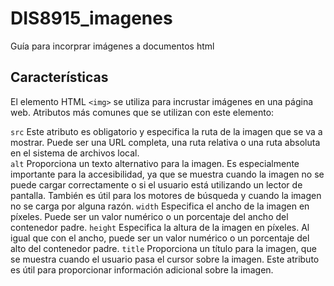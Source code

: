 # DIS8915_imagenes
Guía para incorprar imágenes a documentos html

## Características
El elemento HTML `<img>` se utiliza para incrustar imágenes en una página web. Atributos más comunes que se utilizan con este elemento:

`src` Este atributo es obligatorio y especifica la ruta de la imagen que se va a mostrar. Puede ser una URL completa, una ruta relativa o una ruta absoluta en el sistema de archivos local.  
`alt` Proporciona un texto alternativo para la imagen. Es especialmente importante para la accesibilidad, ya que se muestra cuando la imagen no se puede cargar correctamente o si el usuario está utilizando un lector de pantalla. También es útil para los motores de búsqueda y cuando la imagen no se carga por alguna razón.
`width` Especifica el ancho de la imagen en píxeles. Puede ser un valor numérico o un porcentaje del ancho del contenedor padre.
`height` Especifica la altura de la imagen en píxeles. Al igual que con el ancho, puede ser un valor numérico o un porcentaje del alto del contenedor padre.
`title` Proporciona un título para la imagen, que se muestra cuando el usuario pasa el cursor sobre la imagen. Este atributo es útil para proporcionar información adicional sobre la imagen.